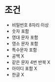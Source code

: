 # 조건
- 비밀번호 8자리 이상
- 숫자 포함
- 영대 문자 포함
- 영소 문자 포함
- 특수문자 포함
- 공백 X
- 같은 문자 4번 반복 X
- 아이디 포함 X
- 한글 X
